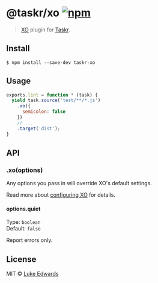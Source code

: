 # @taskr/xo [![npm](https://img.shields.io/npm/v/taskr-xo.svg)](https://npmjs.org/package/taskr-xo)

> [XO](https://github.com/sindresorhus/xo) plugin for [Taskr](https://github.com/lukeed/taskr).

## Install

```
$ npm install --save-dev taskr-xo
```

## Usage

```js
exports.lint = function * (task) {
  yield task.source('test/**/*.js')
    .xo({
      semicolon: false
    })
    // ...
    .target('dist');
}
```

## API

### .xo(options)

Any options you pass in will override XO's default settings.

Read more about [configuring XO](https://github.com/sindresorhus/xo#config) for details.

#### options.quiet

Type: `boolean`<br>
Default: `false`

Report errors only.

## License

MIT © [Luke Edwards](https://lukeed.com)
